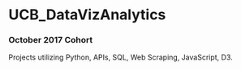 # UCB_DataVizAnalytics

### October 2017 Cohort
Projects utilizing Python, APIs, SQL, Web Scraping, JavaScript, D3.
